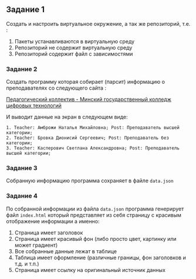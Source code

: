 ## Задание 1

Создать и настроить виртуальное окружение, а так же репозиторий, т.е. :

1. Пакеты устанавливаются в виртуальную среду
2. Репозиторий не содержит виртуальную среду
3. Репозиторий содержит файл с зависимостями

### Задание 2

Создать программу которая собирает (парсит) информацию о преподавателях со следующего сайта : 

[Педагогический коллектив - Минский государственный колледж цифровых технологий](https://mgkct.minskedu.gov.by/%D0%BE-%D0%BA%D0%BE%D0%BB%D0%BB%D0%B5%D0%B4%D0%B6%D0%B5/%D0%BF%D0%B5%D0%B4%D0%B0%D0%B3%D0%BE%D0%B3%D0%B8%D1%87%D0%B5%D1%81%D0%BA%D0%B8%D0%B9-%D0%BA%D0%BE%D0%BB%D0%BB%D0%B5%D0%BA%D1%82%D0%B8%D0%B2)

И выводит данные на экран в следующем виде:

```
1. Teacher: Амброжи Наталья Михайловна; Post: Преподаватель высшей категории;
2. Teacher: Бровка Дионисий Сергеевич; Post: Преподаватель без категории;
3. Teacher: Касперович Светлана Александровна; Post: Преподаватель высшей категории;
```

### Задание 3

Собранную информацию программа сохраняет в файле `data.json` 

### Задание 4

По собранной информации из файла `data.json` программа генерирует файл `index.html` который представляет из себя страницу с красивым отображение информации а именно:

1. Страница имеет заголовок
2. Страница имеет красивый фон (либо просто цвет, картинку или может градиент)
3. Все собранные данные лежат в таблице
4. Таблица имеет оформление (различные границы, фон заголовков и т.д. и т.п.)
5. Страница имеет ссылку на оригинальный источник данных

